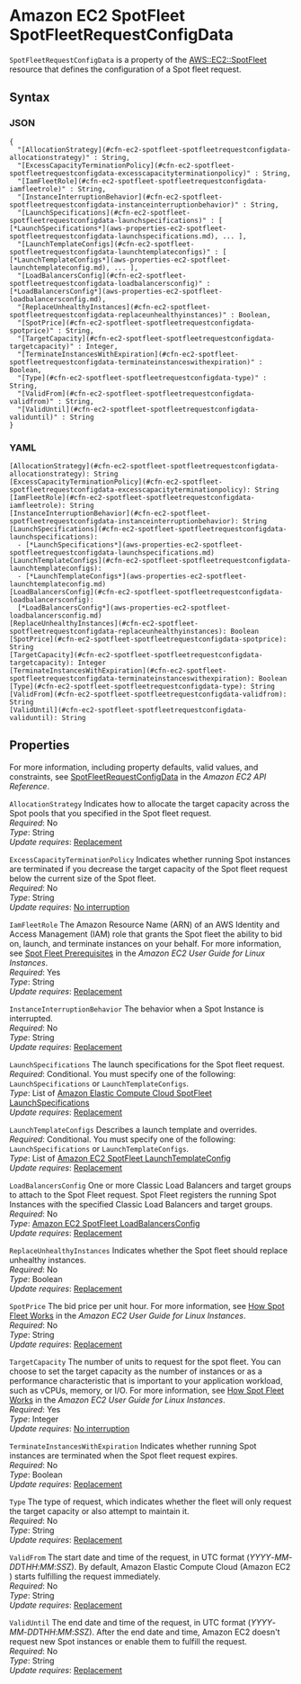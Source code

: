 # Amazon EC2 SpotFleet SpotFleetRequestConfigData<a name="aws-properties-ec2-spotfleet-spotfleetrequestconfigdata"></a>

`SpotFleetRequestConfigData` is a property of the [AWS::EC2::SpotFleet](aws-resource-ec2-spotfleet.md) resource that defines the configuration of a Spot fleet request\.

## Syntax<a name="w4ab1c21c14d831b5"></a>

### JSON<a name="aws-properties-ec2-spotfleet-spotfleetrequestconfigdata-syntax.json"></a>

```
{
  "[AllocationStrategy](#cfn-ec2-spotfleet-spotfleetrequestconfigdata-allocationstrategy)" : String,
  "[ExcessCapacityTerminationPolicy](#cfn-ec2-spotfleet-spotfleetrequestconfigdata-excesscapacityterminationpolicy)" : String,
  "[IamFleetRole](#cfn-ec2-spotfleet-spotfleetrequestconfigdata-iamfleetrole)" : String,
  "[InstanceInterruptionBehavior](#cfn-ec2-spotfleet-spotfleetrequestconfigdata-instanceinterruptionbehavior)" : String,
  "[LaunchSpecifications](#cfn-ec2-spotfleet-spotfleetrequestconfigdata-launchspecifications)" : [ [*LaunchSpecifications*](aws-properties-ec2-spotfleet-spotfleetrequestconfigdata-launchspecifications.md), ... ],
  "[LaunchTemplateConfigs](#cfn-ec2-spotfleet-spotfleetrequestconfigdata-launchtemplateconfigs)" : [ [*LaunchTemplateConfigs*](aws-properties-ec2-spotfleet-launchtemplateconfig.md), ... ],
  "[LoadBalancersConfig](#cfn-ec2-spotfleet-spotfleetrequestconfigdata-loadbalancersconfig)" : [*LoadBalancersConfig*](aws-properties-ec2-spotfleet-loadbalancersconfig.md),
  "[ReplaceUnhealthyInstances](#cfn-ec2-spotfleet-spotfleetrequestconfigdata-replaceunhealthyinstances)" : Boolean,
  "[SpotPrice](#cfn-ec2-spotfleet-spotfleetrequestconfigdata-spotprice)" : String,
  "[TargetCapacity](#cfn-ec2-spotfleet-spotfleetrequestconfigdata-targetcapacity)" : Integer,
  "[TerminateInstancesWithExpiration](#cfn-ec2-spotfleet-spotfleetrequestconfigdata-terminateinstanceswithexpiration)" : Boolean,
  "[Type](#cfn-ec2-spotfleet-spotfleetrequestconfigdata-type)" : String,
  "[ValidFrom](#cfn-ec2-spotfleet-spotfleetrequestconfigdata-validfrom)" : String,
  "[ValidUntil](#cfn-ec2-spotfleet-spotfleetrequestconfigdata-validuntil)" : String
}
```

### YAML<a name="aws-properties-ec2-spotfleet-spotfleetrequestconfigdata-syntax.yaml"></a>

```
[AllocationStrategy](#cfn-ec2-spotfleet-spotfleetrequestconfigdata-allocationstrategy): String
[ExcessCapacityTerminationPolicy](#cfn-ec2-spotfleet-spotfleetrequestconfigdata-excesscapacityterminationpolicy): String
[IamFleetRole](#cfn-ec2-spotfleet-spotfleetrequestconfigdata-iamfleetrole): String
[InstanceInterruptionBehavior](#cfn-ec2-spotfleet-spotfleetrequestconfigdata-instanceinterruptionbehavior): String
[LaunchSpecifications](#cfn-ec2-spotfleet-spotfleetrequestconfigdata-launchspecifications):
  - [*LaunchSpecifications*](aws-properties-ec2-spotfleet-spotfleetrequestconfigdata-launchspecifications.md)
[LaunchTemplateConfigs](#cfn-ec2-spotfleet-spotfleetrequestconfigdata-launchtemplateconfigs):
  - [*LaunchTemplateConfigs*](aws-properties-ec2-spotfleet-launchtemplateconfig.md)
[LoadBalancersConfig](#cfn-ec2-spotfleet-spotfleetrequestconfigdata-loadbalancersconfig): 
  [*LoadBalancersConfig*](aws-properties-ec2-spotfleet-loadbalancersconfig.md)
[ReplaceUnhealthyInstances](#cfn-ec2-spotfleet-spotfleetrequestconfigdata-replaceunhealthyinstances): Boolean
[SpotPrice](#cfn-ec2-spotfleet-spotfleetrequestconfigdata-spotprice): String
[TargetCapacity](#cfn-ec2-spotfleet-spotfleetrequestconfigdata-targetcapacity): Integer
[TerminateInstancesWithExpiration](#cfn-ec2-spotfleet-spotfleetrequestconfigdata-terminateinstanceswithexpiration): Boolean
[Type](#cfn-ec2-spotfleet-spotfleetrequestconfigdata-type): String
[ValidFrom](#cfn-ec2-spotfleet-spotfleetrequestconfigdata-validfrom): String
[ValidUntil](#cfn-ec2-spotfleet-spotfleetrequestconfigdata-validuntil): String
```

## Properties<a name="w4ab1c21c14d831b7"></a>

For more information, including property defaults, valid values, and constraints, see [SpotFleetRequestConfigData](https://docs.aws.amazon.com/AWSEC2/latest/APIReference/API_SpotFleetRequestConfigData.html) in the *Amazon EC2 API Reference*\.

`AllocationStrategy`  <a name="cfn-ec2-spotfleet-spotfleetrequestconfigdata-allocationstrategy"></a>
Indicates how to allocate the target capacity across the Spot pools that you specified in the Spot fleet request\.  
*Required*: No  
*Type*: String  
*Update requires*: [Replacement](using-cfn-updating-stacks-update-behaviors.md#update-replacement)

`ExcessCapacityTerminationPolicy`  <a name="cfn-ec2-spotfleet-spotfleetrequestconfigdata-excesscapacityterminationpolicy"></a>
Indicates whether running Spot instances are terminated if you decrease the target capacity of the Spot fleet request below the current size of the Spot fleet\.  
*Required*: No  
*Type*: String  
*Update requires*: [No interruption](using-cfn-updating-stacks-update-behaviors.md#update-no-interrupt)

`IamFleetRole`  <a name="cfn-ec2-spotfleet-spotfleetrequestconfigdata-iamfleetrole"></a>
The Amazon Resource Name \(ARN\) of an AWS Identity and Access Management \(IAM\) role that grants the Spot fleet the ability to bid on, launch, and terminate instances on your behalf\. For more information, see [Spot Fleet Prerequisites](https://docs.aws.amazon.com/AWSEC2/latest/UserGuide/spot-fleet-requests.html#spot-fleet-prerequisites) in the *Amazon EC2 User Guide for Linux Instances*\.  
*Required*: Yes  
*Type*: String  
*Update requires*: [Replacement](using-cfn-updating-stacks-update-behaviors.md#update-replacement)

`InstanceInterruptionBehavior`  <a name="cfn-ec2-spotfleet-spotfleetrequestconfigdata-instanceinterruptionbehavior"></a>
The behavior when a Spot Instance is interrupted\.  
*Required*: No  
*Type*: String  
*Update requires*: [Replacement](using-cfn-updating-stacks-update-behaviors.md#update-replacement)

`LaunchSpecifications`  <a name="cfn-ec2-spotfleet-spotfleetrequestconfigdata-launchspecifications"></a>
The launch specifications for the Spot fleet request\.  
*Required*: Conditional\. You must specify one of the following: `LaunchSpecifications` or `LaunchTemplateConfigs`\.  
*Type*: List of [Amazon Elastic Compute Cloud SpotFleet LaunchSpecifications](aws-properties-ec2-spotfleet-spotfleetrequestconfigdata-launchspecifications.md)  
*Update requires*: [Replacement](using-cfn-updating-stacks-update-behaviors.md#update-replacement)

`LaunchTemplateConfigs`  <a name="cfn-ec2-spotfleet-spotfleetrequestconfigdata-launchtemplateconfigs"></a>
Describes a launch template and overrides\.  
*Required*: Conditional\. You must specify one of the following: `LaunchSpecifications` or `LaunchTemplateConfigs`\.  
*Type*: List of [Amazon EC2 SpotFleet LaunchTemplateConfig](aws-properties-ec2-spotfleet-launchtemplateconfig.md)  
*Update requires*: [Replacement](using-cfn-updating-stacks-update-behaviors.md#update-replacement)

`LoadBalancersConfig`  <a name="cfn-ec2-spotfleet-spotfleetrequestconfigdata-loadbalancersconfig"></a>
One or more Classic Load Balancers and target groups to attach to the Spot Fleet request\. Spot Fleet registers the running Spot Instances with the specified Classic Load Balancers and target groups\.  
*Required*: No  
*Type*: [Amazon EC2 SpotFleet LoadBalancersConfig](aws-properties-ec2-spotfleet-loadbalancersconfig.md)  
*Update requires*: [Replacement](using-cfn-updating-stacks-update-behaviors.md#update-replacement)

`ReplaceUnhealthyInstances`  <a name="cfn-ec2-spotfleet-spotfleetrequestconfigdata-replaceunhealthyinstances"></a>
Indicates whether the Spot fleet should replace unhealthy instances\.  
*Required*: No  
*Type*: Boolean  
*Update requires*: [Replacement](using-cfn-updating-stacks-update-behaviors.md#update-replacement)

`SpotPrice`  <a name="cfn-ec2-spotfleet-spotfleetrequestconfigdata-spotprice"></a>
The bid price per unit hour\. For more information, see [How Spot Fleet Works](https://docs.aws.amazon.com/AWSEC2/latest/UserGuide/spot-fleet.html) in the *Amazon EC2 User Guide for Linux Instances*\.  
*Required*: No  
*Type*: String  
*Update requires*: [Replacement](using-cfn-updating-stacks-update-behaviors.md#update-replacement)

`TargetCapacity`  <a name="cfn-ec2-spotfleet-spotfleetrequestconfigdata-targetcapacity"></a>
The number of units to request for the spot fleet\. You can choose to set the target capacity as the number of instances or as a performance characteristic that is important to your application workload, such as vCPUs, memory, or I/O\. For more information, see [How Spot Fleet Works](https://docs.aws.amazon.com/AWSEC2/latest/UserGuide/spot-fleet.html) in the *Amazon EC2 User Guide for Linux Instances*\.  
*Required*: Yes  
*Type*: Integer  
*Update requires*: [No interruption](using-cfn-updating-stacks-update-behaviors.md#update-no-interrupt)

`TerminateInstancesWithExpiration`  <a name="cfn-ec2-spotfleet-spotfleetrequestconfigdata-terminateinstanceswithexpiration"></a>
Indicates whether running Spot instances are terminated when the Spot fleet request expires\.  
*Required*: No  
*Type*: Boolean  
*Update requires*: [Replacement](using-cfn-updating-stacks-update-behaviors.md#update-replacement)

`Type`  <a name="cfn-ec2-spotfleet-spotfleetrequestconfigdata-type"></a>
The type of request, which indicates whether the fleet will only request the target capacity or also attempt to maintain it\.  
*Required*: No  
*Type*: String  
*Update requires*: [Replacement](using-cfn-updating-stacks-update-behaviors.md#update-replacement)

`ValidFrom`  <a name="cfn-ec2-spotfleet-spotfleetrequestconfigdata-validfrom"></a>
The start date and time of the request, in UTC format \(*YYYY*\-*MM*\-*DD*T*HH*:*MM*:*SS*Z\)\. By default, Amazon Elastic Compute Cloud \(Amazon EC2 \) starts fulfilling the request immediately\.  
*Required*: No  
*Type*: String  
*Update requires*: [Replacement](using-cfn-updating-stacks-update-behaviors.md#update-replacement)

`ValidUntil`  <a name="cfn-ec2-spotfleet-spotfleetrequestconfigdata-validuntil"></a>
The end date and time of the request, in UTC format \(*YYYY*\-*MM*\-*DD*T*HH*:*MM*:*SS*Z\)\. After the end date and time, Amazon EC2 doesn't request new Spot instances or enable them to fulfill the request\.  
*Required*: No  
*Type*: String  
*Update requires*: [Replacement](using-cfn-updating-stacks-update-behaviors.md#update-replacement)
